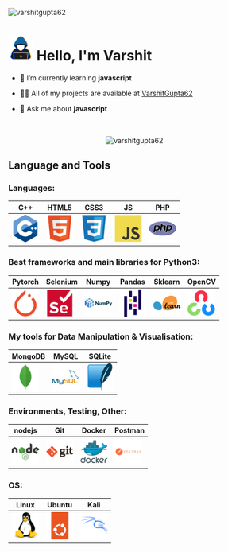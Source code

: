 <p align="left"> <img src="https://komarev.com/ghpvc/?username=varshitgupta62&label=Profile%20views&color=0e75b6&style=flat" alt="varshitgupta62" /> </p>

# <picture><img src = "https://github.com/0xAbdulKhalid/0xAbdulKhalid/raw/main/assets/mdImages/about_me.gif" width = 50px></picture> Hello, I'm Varshit

- 🌱 I’m currently learning **javascript**
  
- 👨‍💻 All of my projects are available at [VarshitGupta62](https://github.com/VarshitGupta62?tab=repositories)

- 💬 Ask me about **javascript**


<br/>
<div align="center" >
<p>&nbsp;<img align="center" src="https://github-readme-stats.vercel.app/api?username=varshitgupta62&show_icons=true&locale=en" alt="varshitgupta62" /></p>
</div>


## Language and Tools

<div>

### Languages:

| C++ | HTML5 | CSS3 | JS | PHP |
|-----|-------|------|----|-----|
| <img src="https://github.com/devicons/devicon/blob/master/icons/cplusplus/cplusplus-original.svg" title="C++"  alt="C++" width="55" height="55"/> | <img src="https://github.com/devicons/devicon/blob/master/icons/html5/html5-original.svg" title="HTML5" alt="HTML5" width="55" height="55"/> | <img src="https://github.com/devicons/devicon/blob/master/icons/css3/css3-original.svg" title="CSS3"  alt="CSS3" width="55" height="55"/> | <img src="https://github.com/devicons/devicon/blob/master/icons/javascript/javascript-original.svg" title="JavaScript" alt="JavaScript" width="55" height="55"/> | <img src="https://github.com/devicons/devicon/blob/master/icons/php/php-original.svg" title="PHP" alt="PHP" width="55" height="55"/> |


### Best frameworks and main libraries for Python3:

| Pytorch | Selenium | Numpy | Pandas | Sklearn | OpenCV |
|----------|----------|----------|----------|----------|----------|
|  <img src="https://github.com/devicons/devicon/blob/master/icons/pytorch/pytorch-original.svg" title="Pytorch"  alt="Pytorch" width="55" height="55"/>|  <img src="https://github.com/devicons/devicon/blob/master/icons/selenium/selenium-original.svg" title="Selenium"  alt="Selenium" width="55" height="55"/>|  <img src="https://github.com/devicons/devicon/blob/master/icons/numpy/numpy-original-wordmark.svg" title="Numpy" alt="Numpy" width="55" height="55"/>|  <img src="https://github.com/devicons/devicon/blob/master/icons/pandas/pandas-original.svg" title="Pandas" alt="Pandas" width="55" height="55"/>|  <img src="https://github.com/devicons/devicon/blob/master/icons/scikitlearn/scikitlearn-original.svg" title="sklearn" alt="sklearn" width="55" height="55"/>| <img src="https://github.com/devicons/devicon/blob/master/icons/opencv/opencv-original.svg" title="mpl" alt="mpl" width="55" height="55"/>|



### My tools for Data Manipulation & Visualisation:

| MongoDB | MySQL | SQLite |
|---------|-------|--------|
| <img src="https://github.com/devicons/devicon/blob/master/icons/mongodb/mongodb-original.svg" title="MongoDB" alt="MongoDB" width="55" height="55"/> | <img src="https://github.com/devicons/devicon/blob/master/icons/mysql/mysql-original-wordmark.svg" title="MySQL" alt="MySQL" width="55" height="55"/> | <img src="https://github.com/devicons/devicon/blob/master/icons/sqlite/sqlite-original.svg" title="SQLite" alt="SQLite" width="55" height="55"/> |

  
### Environments, Testing, Other:

| nodejs | Git | Docker  | Postman |  
|----------|----------|----------|----------| 
|<img src="https://github.com/devicons/devicon/blob/master/icons/nodejs/nodejs-original-wordmark.svg" title="nodejs" alt="NodeJS" width="55" height="55"/>|<img src="https://github.com/devicons/devicon/blob/master/icons/git/git-original-wordmark.svg" title="Git" alt="Git" width="55" height="55"/>|<img src="https://github.com/devicons/devicon/blob/master/icons/docker/docker-original-wordmark.svg" title="Docker" alt="Docker" width="55" height="55"/> |  <img src="https://github.com/devicons/devicon/blob/master/icons/postman/postman-original-wordmark.svg" title="Postman" alt="Postman" width="55" height="55"/>| 


### OS:

| Linux | Ubuntu | Kali |
|----------|----------|----------|
| <img src="https://github.com/devicons/devicon/blob/master/icons/linux/linux-original.svg" title="Linux" alt="Linux" width="55" height="55"/> | <img src="https://github.com/devicons/devicon/blob/master/icons/ubuntu/ubuntu-original.svg" title="Ubuntu" alt="Ubuntu" width="55" height="55"/> | <img src="https://github.com/canaleal/devicon/blob/new-icon-kali-linux/icons/kalilinux/kalilinux-original-wordmark.svg" title="Linux" alt="Linux" width="55" height="55"/> |

